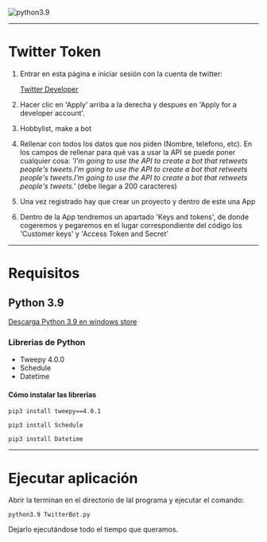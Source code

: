 ![python3.9](https://img.shields.io/badge/python-3.9-blue)

---

# Twitter Token

1. Entrar en esta página e iniciar sesión con la cuenta de twitter:

    [Twitter Developer](https://developer.twitter.com/en)

2. Hacer clic en 'Apply' arriba a la derecha y despues en 'Apply for a developer account'.

3. Hobbylist, make a bot

4. Rellenar con todos los datos que nos piden (Nombre, telefono, etc). En los campos de rellenar para qué vas a usar la API se puede poner cualquier cosa: *'I'm going to use the API to create a bot that retweets people's tweets.I'm going to use the API to create a bot that retweets people's tweets.I'm going to use the API to create a bot that retweets people's tweets.'* (debe llegar a 200 caracteres)

5. Una vez registrado hay que crear un proyecto y dentro de este una App

6. Dentro de la App tendremos un apartado 'Keys and tokens', de donde cogeremos y pegaremos en el lugar correspondiente del código los 'Customer keys' y 'Access Token and Secret'
---
# Requisitos

## Python 3.9

[Descarga Python 3.9 en windows store](https://www.microsoft.com/es-es/p/python-39/9p7qfqmjrfp7?activetab=pivot:overviewtab)

### Librerias de Python

- Tweepy 4.0.0
- Schedule
- Datetime

#### Cómo instalar las librerias

`pip3 install tweepy==4.0.1`

`pip3 install Schedule`

`pip3 install Datetime`

---

# Ejecutar aplicación
Abrir la terminan en el directorio de lal programa y ejecutar el comando:

`python3.9 TwitterBot.py`

Dejarlo ejecutándose todo el tiempo que queramos.
